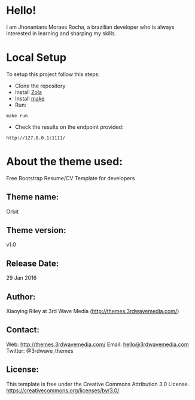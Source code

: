 # Hello!
I am Jhonantans Moraes Rocha, a brazilian developer who is always interested in learning and sharping my skills.

# Local Setup
To setup this project follow this steps:
- Clone the repository
- Install [Zola](https://www.getzola.org/) 
- Install [make](https://www.gnu.org/software/make/)
- Run:
```
make run
```
- Check the results on the endpoint provided:
```
http://127.0.0.1:1111/
```

# About the theme used:
Free Bootstrap Resume/CV Template for developers

## Theme name:
Orbit

## Theme version:
v1.0

## Release Date:
29 Jan 2016

## Author: 
Xiaoying Riley at 3rd Wave Media (http://themes.3rdwavemedia.com/)

## Contact:
Web: http://themes.3rdwavemedia.com/
Email: hello@3rdwavemedia.com
Twitter: @3rdwave_themes

## License: 
This template is free under the Creative Commons Attribution 3.0 License.
https://creativecommons.org/licenses/by/3.0/
